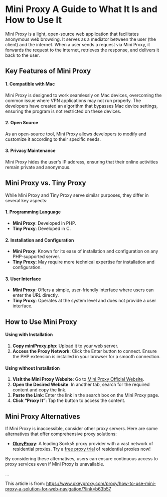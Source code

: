 # Mini Proxy A Guide to What It Is and How to Use It
Mini Proxy is a light, open-source web application that facilitates anonymous web browsing. It serves as a mediator between the user (the client) and the internet. When a user sends a request via Mini Proxy, it forwards the request to the internet, retrieves the response, and delivers it back to the user.

## Key Features of Mini Proxy

#### 1. Compatible with Mac
Mini Proxy is designed to work seamlessly on Mac devices, overcoming the common issue where VPN applications may not run properly. The developers have created an algorithm that bypasses Mac device settings, ensuring the program is not restricted on these devices.

#### 2. Open Source
As an open-source tool, Mini Proxy allows developers to modify and customize it according to their specific needs.

#### 3. Privacy Maintenance
Mini Proxy hides the user's IP address, ensuring that their online activities remain private and anonymous.

## Mini Proxy vs. Tiny Proxy

While Mini Proxy and Tiny Proxy serve similar purposes, they differ in several key aspects:

#### 1. Programming Language
- **Mini Proxy**: Developed in PHP.
- **Tiny Proxy**: Developed in C.

#### 2. Installation and Configuration
- **Mini Proxy**: Known for its ease of installation and configuration on any PHP-supported server.
- **Tiny Proxy**: May require more technical expertise for installation and configuration.

#### 3. User Interface
- **Mini Proxy**: Offers a simple, user-friendly interface where users can enter the URL directly.
- **Tiny Proxy**: Operates at the system level and does not provide a user interface.

## How to Use Mini Proxy

#### Using with Installation
1. **Copy miniProxy.php**: Upload it to your web server.
2. **Access the Proxy Network**: Click the Enter button to connect. Ensure the PHP extension is installed in your browser for a smooth connection.

#### Using without Installation
1. **Visit the Mini Proxy Website**: Go to [Mini Proxy Official Website](https://www.4digitalsignage.com/content/showtimes/beltway/miniProxy.php).
2. **Open the Desired Website**: In another tab, search for the required content and copy the link.
3. **Paste the Link**: Enter the link in the search box on the Mini Proxy page.
4. **Click “Proxy It”**: Tap the button to access the content.

## Mini Proxy Alternatives

If Mini Proxy is inaccessible, consider other proxy servers. Here are some alternatives that offer comprehensive proxy solutions:

- **[OkeyProxy](https://www.okeyproxy.com/en?link=b63b57)**: A leading Socks5 proxy provider with a vast network of residential proxies. Try a [free proxy trial](https://www.okeyproxy.com/proxy/?link=b63b57) of residential proxies now!

By considering these alternatives, users can ensure continuous access to proxy services even if Mini Proxy is unavailable.

...

This article is from: https://www.okeyproxy.com/proxy/how-to-use-mini-proxy-a-solution-for-web-navigation/?link=b63b57
